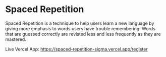 # Spaced Repetition 

Spaced Repetition is a technique to help users learn a new language by giving more emphasis to words users have trouble remembering. Words that are guessed correctly are revisted less and less frequently as they are mastered. 

Live Vercel App: https://spaced-repetition-sigma.vercel.app/register
